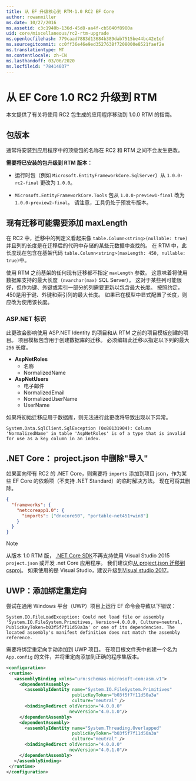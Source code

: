 ```yaml
---
title: 从 EF 升级核心到 RTM-1.0 RC2 EF Core
author: rowanmiller
ms.date: 10/27/2016
ms.assetid: c3c1940b-136d-45d8-aa4f-cb5040f8980a
uid: core/miscellaneous/rc2-rtm-upgrade
ms.openlocfilehash: 779caad7883d13684b389dab7515be44bc42e1ef
ms.sourcegitcommit: cc0ff36e46e9ed3527638f7208000e8521faef2e
ms.translationtype: MT
ms.contentlocale: zh-CN
ms.lasthandoff: 03/06/2020
ms.locfileid: "78414037"
---
```

# <a name="upgrading-from-ef-core-10-rc2-to-rtm"></a>从 EF Core 1.0 RC2 升级到 RTM

本文提供了有关将使用 RC2 包生成的应用程序移动到 1.0.0 RTM 的指南。

## <a name="package-versions"></a>包版本

通常将安装到应用程序中的顶级包的名称在 RC2 和 RTM 之间不会发生更改。

**需要将已安装的包升级到 RTM 版本：**

* 运行时包（例如 `Microsoft.EntityFrameworkCore.SqlServer`）从 `1.0.0-rc2-final` 更改为 `1.0.0`。

* `Microsoft.EntityFrameworkCore.Tools` 包从 `1.0.0-preview1-final` 改为 `1.0.0-preview2-final`。 请注意，工具仍处于预发布版本。

## <a name="existing-migrations-may-need-maxlength-added"></a>现有迁移可能需要添加 maxLength

在 RC2 中，迁移中的列定义看起来像 `table.Column<string>(nullable: true)` 并且列的长度是在迁移后的代码中存储的某些元数据中查找的。 在 RTM 中，此长度现在包含在基架代码 `table.Column<string>(maxLength: 450, nullable: true)`中。

使用 RTM 之前基架的任何现有迁移都不指定 `maxLength` 参数。 这意味着将使用数据库支持的最大长度（`nvarchar(max)` SQL Server）。 这对于某些列可能很好，但作为键、外键或索引一部分的列需要更新以包含最大长度。 按照约定，450是用于键、外键和索引列的最大长度。 如果已在模型中显式配置了长度，则应改为使用该长度。

### <a name="aspnet-identity"></a>ASP.NET 标识

此更改会影响使用 ASP.NET Identity 的项目和从 RTM 之前的项目模板创建的项目。 项目模板包含用于创建数据库的迁移。 必须编辑此迁移以指定以下列的最大 `256` 长度。

* **AspNetRoles**
  * 名称
  * NormalizedName
* **AspNetUsers**
  * 电子邮件
  * NormalizedEmail
  * NormalizedUserName
  * UserName

如果将初始迁移应用于数据库，则无法进行此更改将导致出现以下异常。

``` Console
System.Data.SqlClient.SqlException (0x80131904): Column 'NormalizedName' in table 'AspNetRoles' is of a type that is invalid for use as a key column in an index.
```

## <a name="net-core-remove-imports-in-projectjson"></a>.NET Core： project.json 中删除"导入"

如果面向带有 RC2 的 .NET Core，则需要将 `imports` 添加到项目 json，作为某些 EF Core 的依赖项（不支持 .NET Standard）的临时解决方法。 现在可将其删除。

``` json
{
  "frameworks": {
    "netcoreapp1.0": {
      "imports": ["dnxcore50", "portable-net451+win8"]
    }
  }
}
```

> [!NOTE]  
> 从版本 1.0 RTM 版， [.NET Core SDK](https://www.microsoft.com/net/download/core)不再支持使用 Visual Studio 2015 `project.json` 或开发 .net Core 应用程序。 我们建议你[从 project.json 迁移到 csproj](https://docs.microsoft.com/dotnet/articles/core/migration/)。 如果使用的是 Visual Studio，建议升级到[Visual studio 2017](https://www.visualstudio.com/downloads/)。

## <a name="uwp-add-binding-redirects"></a>UWP：添加绑定重定向

尝试在通用 Windows 平台（UWP）项目上运行 EF 命令会导致以下错误：

```output
System.IO.FileLoadException: Could not load file or assembly 'System.IO.FileSystem.Primitives, Version=4.0.0.0, Culture=neutral, PublicKeyToken=b03f5f7f11d50a3a' or one of its dependencies. The located assembly's manifest definition does not match the assembly reference.
```

需要将绑定重定向手动添加到 UWP 项目。 在项目根文件夹中创建一个名为 `App.config` 的文件，并将重定向添加到正确的程序集版本。

```xml
<configuration>
 <runtime>
   <assemblyBinding xmlns="urn:schemas-microsoft-com:asm.v1">
     <dependentAssembly>
       <assemblyIdentity name="System.IO.FileSystem.Primitives"
                         publicKeyToken="b03f5f7f11d50a3a"
                         culture="neutral" />
       <bindingRedirect oldVersion="4.0.0.0"
                        newVersion="4.0.1.0"/>
     </dependentAssembly>
     <dependentAssembly>
       <assemblyIdentity name="System.Threading.Overlapped"
                         publicKeyToken="b03f5f7f11d50a3a"
                         culture="neutral" />
       <bindingRedirect oldVersion="4.0.0.0"
                        newVersion="4.0.1.0"/>
     </dependentAssembly>
   </assemblyBinding>
 </runtime>
</configuration>
```
